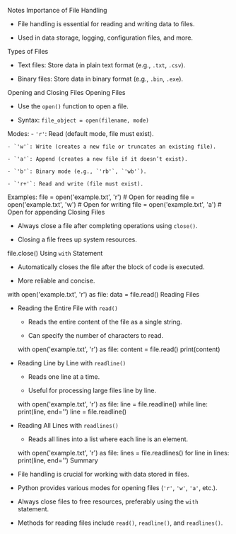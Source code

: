 Notes
Importance of File Handling
  - File handling is essential for reading and writing data to files.

  - Used in data storage, logging, configuration files, and more.

Types of Files
  - Text files: Store data in plain text format (e.g., `.txt`, `.csv`).

  - Binary files: Store data in binary format (e.g., `.bin`, `.exe`).

Opening and Closing Files
Opening Files
  - Use the `open()` function to open a file.

  - Syntax: `file_object = open(filename, mode)`

  Modes:
    - `'r'`: Read (default mode, file must exist).

    - `'w'`: Write (creates a new file or truncates an existing file).

    - `'a'`: Append (creates a new file if it doesn’t exist).

    - `'b'`: Binary mode (e.g., `'rb'`, `'wb'`).

    - `'r+'`: Read and write (file must exist).

  Examples:
  file = open('example.txt', 'r')  # Open for reading
  file = open('example.txt', 'w')  # Open for writing
  file = open('example.txt', 'a')  # Open for appending
Closing Files
  - Always close a file after completing operations using `close()`.

  - Closing a file frees up system resources.

   file.close()
Using `with` Statement
  - Automatically closes the file after the block of code is executed.

  - More reliable and concise.

  with open('example.txt', 'r') as file:
      data = file.read()
 Reading Files
- Reading the Entire File with `read()`

  - Reads the entire content of the file as a single string.

  - Can specify the number of characters to read.

  with open('example.txt', 'r') as file:
      content = file.read()
      print(content)
- Reading Line by Line with `readline()`

  - Reads one line at a time.

  - Useful for processing large files line by line.

  with open('example.txt', 'r') as file:
      line = file.readline()
      while line:
          print(line, end='')
          line = file.readline()
- Reading All Lines with `readlines()`

  - Reads all lines into a list where each line is an element.

  with open('example.txt', 'r') as file:
      lines = file.readlines()
      for line in lines:
          print(line, end='')
 Summary
- File handling is crucial for working with data stored in files.

- Python provides various modes for opening files (`'r'`, `'w'`, `'a'`, etc.).

- Always close files to free resources, preferably using the `with` statement.

- Methods for reading files include `read()`, `readline()`, and `readlines()`.